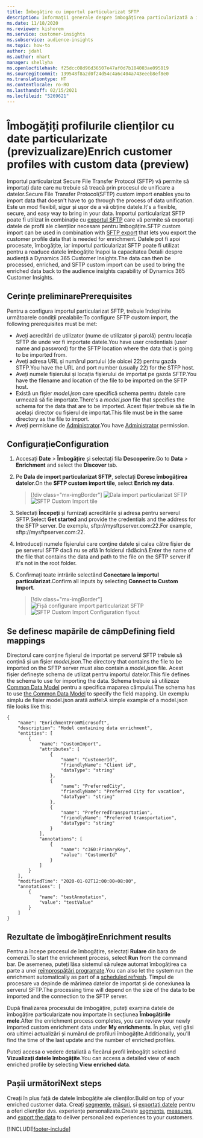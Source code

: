 ```yaml
---
title: Îmbogățire cu importul particularizat SFTP
description: Informații generale despre îmbogățirea particularizată a importului SFTP.
ms.date: 11/18/2020
ms.reviewer: kishorem
ms.service: customer-insights
ms.subservice: audience-insights
ms.topic: how-to
author: jdahl
ms.author: mhart
manager: shellyha
ms.openlocfilehash: f25dcc08d96d36507e47af0d7b184003ae095819
ms.sourcegitcommit: 139548f8a2d0f24d54c4a6c404a743eeeb8ef8e0
ms.translationtype: HT
ms.contentlocale: ro-RO
ms.lasthandoff: 02/15/2021
ms.locfileid: "5269621"
---
```

# <a name="enrich-customer-profiles-with-custom-data-preview"></a><span data-ttu-id="9a733-103">Îmbogățiți profilurile clienților cu date particularizate (previzualizare)</span><span class="sxs-lookup"><span data-stu-id="9a733-103">Enrich customer profiles with custom data (preview)</span></span>

<span data-ttu-id="9a733-104">Importul particularizat Secure File Transfer Protocol (SFTP) vă permite să importați date care nu trebuie să treacă prin procesul de unificare a datelor.</span><span class="sxs-lookup"><span data-stu-id="9a733-104">Secure File Transfer Protocol(SFTP) custom import enables you to import data that doesn't have to go through the process of data unification.</span></span> <span data-ttu-id="9a733-105">Este un mod flexibil, sigur și ușor de a vă obține datele.</span><span class="sxs-lookup"><span data-stu-id="9a733-105">It's a flexible, secure, and easy way to bring in your data.</span></span> <span data-ttu-id="9a733-106">Importul particularizat SFTP poate fi utilizat în combinație cu [exportul SFTP](export-sftp.md) care vă permite să exportați datele de profil ale clienților necesare pentru îmbogățire.</span><span class="sxs-lookup"><span data-stu-id="9a733-106">SFTP custom import can be used in combination with [SFTP export](export-sftp.md) that lets you export the customer profile data that is needed for enrichment.</span></span> <span data-ttu-id="9a733-107">Datele pot fi apoi procesate, îmbogățite, iar importul particularizat SFTP poate fi utilizat pentru a readuce datele îmbogățite înapoi la capacitatea Detalii despre audiență a Dynamics 365 Customer Insights.</span><span class="sxs-lookup"><span data-stu-id="9a733-107">The data can then be processed, enriched, and SFTP custom import can be used to bring the enriched data back to the audience insights capability of Dynamics 365 Customer Insights.</span></span>

## <a name="prerequisites"></a><span data-ttu-id="9a733-108">Cerințe preliminare</span><span class="sxs-lookup"><span data-stu-id="9a733-108">Prerequisites</span></span>

<span data-ttu-id="9a733-109">Pentru a configura importul particularizat SFTP, trebuie îndeplinite următoarele condiții prealabile:</span><span class="sxs-lookup"><span data-stu-id="9a733-109">To configure SFTP custom import, the following prerequisites must be met:</span></span>

- <span data-ttu-id="9a733-110">Aveți acreditări de utilizator (nume de utilizator și parolă) pentru locația SFTP de unde vor fi importate datele.</span><span class="sxs-lookup"><span data-stu-id="9a733-110">You have user credentials (user name and password) for the SFTP location where the data that is going to be imported from.</span></span>
- <span data-ttu-id="9a733-111">Aveți adresa URL și numărul portului (de obicei 22) pentru gazda STFP.</span><span class="sxs-lookup"><span data-stu-id="9a733-111">You have the URL and port number (usually 22) for the STFP host.</span></span>
- <span data-ttu-id="9a733-112">Aveți numele fișierului și locația fișierului de importat pe gazda SFTP.</span><span class="sxs-lookup"><span data-stu-id="9a733-112">You have the filename and location of the file to be imported on the SFTP host.</span></span>
- <span data-ttu-id="9a733-113">Există un fișier *model.json* care specifică schema pentru datele care urmează să fie importate.</span><span class="sxs-lookup"><span data-stu-id="9a733-113">There's a *model.json* file that specifies the schema for the data that are to be imported.</span></span> <span data-ttu-id="9a733-114">Acest fișier trebuie să fie în același director cu fișierul de importat.</span><span class="sxs-lookup"><span data-stu-id="9a733-114">This file must be in the same directory as the file to import.</span></span>
- <span data-ttu-id="9a733-115">Aveți permisiune de [Administrator](permissions.md#administrator).</span><span class="sxs-lookup"><span data-stu-id="9a733-115">You have [Administrator](permissions.md#administrator) permission.</span></span>

## <a name="configuration"></a><span data-ttu-id="9a733-116">Configurație</span><span class="sxs-lookup"><span data-stu-id="9a733-116">Configuration</span></span>

1. <span data-ttu-id="9a733-117">Accesați **Date** > **Îmbogățire** și selectați fila **Descoperire**.</span><span class="sxs-lookup"><span data-stu-id="9a733-117">Go to **Data** > **Enrichment** and select the **Discover** tab.</span></span>

1. <span data-ttu-id="9a733-118">Pe **Dala de import particularizat SFTP**, selectați **Doresc îmbogățirea datelor**.</span><span class="sxs-lookup"><span data-stu-id="9a733-118">On the **SFTP custom import tile**, select **Enrich my data**.</span></span>

   > [!div class="mx-imgBorder"]
   > <span data-ttu-id="9a733-119">![Dala import particularizat SFTP](media/SFTP_Custom_Import_tile.png "Dala import particularizat SFTP")</span><span class="sxs-lookup"><span data-stu-id="9a733-119">![SFTP Custom Import tile](media/SFTP_Custom_Import_tile.png "SFTP Custom Import tile")</span></span>

1. <span data-ttu-id="9a733-120">Selectați **Începeți** și furnizați acreditările și adresa pentru serverul SFTP.</span><span class="sxs-lookup"><span data-stu-id="9a733-120">Select **Get started** and provide the credentials and the address for the SFTP server.</span></span> <span data-ttu-id="9a733-121">De exemplu, sftp://mysftpserver.com:22.</span><span class="sxs-lookup"><span data-stu-id="9a733-121">For example, sftp://mysftpserver.com:22.</span></span>

1. <span data-ttu-id="9a733-122">Introduceți numele fișierului care conține datele și calea către fișier de pe serverul SFTP dacă nu se află în folderul rădăcină.</span><span class="sxs-lookup"><span data-stu-id="9a733-122">Enter the name of the file that contains the data and path to the file on the SFTP server if it's not in the root folder.</span></span>

1. <span data-ttu-id="9a733-123">Confirmați toate intrările selectând **Conectare la importul particularizat**.</span><span class="sxs-lookup"><span data-stu-id="9a733-123">Confirm all inputs by selecting **Connect to Custom Import**.</span></span>

   > [!div class="mx-imgBorder"]
   > <span data-ttu-id="9a733-124">![Fișă configurare import particularizat SFTP](media/SFTP_Custom_Import_Configuration_flyout.png "Fișă configurare import particularizat SFTP")</span><span class="sxs-lookup"><span data-stu-id="9a733-124">![SFTP Custom Import Configuration flyout](media/SFTP_Custom_Import_Configuration_flyout.png "SFTP Custom Import Configuration flyout")</span></span>

## <a name="defining-field-mappings"></a><span data-ttu-id="9a733-125">Se definesc mapările de câmp</span><span class="sxs-lookup"><span data-stu-id="9a733-125">Defining field mappings</span></span> 

<span data-ttu-id="9a733-126">Directorul care conține fișierul de importat pe serverul SFTP trebuie să conțină și un fișier *model.json*.</span><span class="sxs-lookup"><span data-stu-id="9a733-126">The directory that contains the file to be imported on the SFTP server must also contain a *model.json* file.</span></span> <span data-ttu-id="9a733-127">Acest fișier definește schema de utilizat pentru importul datelor.</span><span class="sxs-lookup"><span data-stu-id="9a733-127">This file defines the schema to use for importing the data.</span></span> <span data-ttu-id="9a733-128">Schema trebuie să utilizeze [Common Data Model](https://docs.microsoft.com/common-data-model/) pentru a specifica maparea câmpului.</span><span class="sxs-lookup"><span data-stu-id="9a733-128">The schema has to use [the Common Data Model](https://docs.microsoft.com/common-data-model/) to specify the field mapping.</span></span> <span data-ttu-id="9a733-129">Un exemplu simplu de fișier model.json arată astfel:</span><span class="sxs-lookup"><span data-stu-id="9a733-129">A simple example of a model.json file looks like this:</span></span>

```
{
    "name": "EnrichmentFromMicrosoft",
    "description": "Model containing data enrichment",
    "entities": [
        {
            "name": "CustomImport",
            "attributes": [
                {
                    "name": "CustomerId",
                    "friendlyName": "Client id",
                    "dataType": "string"
                },
                {
                    "name": "PreferredCity",
                    "friendlyName": "Preferred City for vacation",
                    "dataType": "string"
                },
                {
                    "name": "PreferredTransportation",
                    "friendlyName": "Preferred transportation",
                    "dataType": "string"
                }
            ],
            "annotations": [
                {
                    "name": "c360:PrimaryKey",
                    "value": "CustomerId"
                }
            ]
        }
    ],
    "modifiedTime": "2020-01-02T12:00:00+08:00",
    "annotations": [
        {
            "name": "testAnnotation",
            "value": "testValue"
        }
    ]
}
```

## <a name="enrichment-results"></a><span data-ttu-id="9a733-130">Rezultate de îmbogățire</span><span class="sxs-lookup"><span data-stu-id="9a733-130">Enrichment results</span></span>

<span data-ttu-id="9a733-131">Pentru a începe procesul de îmbogățire, selectați **Rulare** din bara de comenzi.</span><span class="sxs-lookup"><span data-stu-id="9a733-131">To start the enrichment process, select **Run** from the command bar.</span></span> <span data-ttu-id="9a733-132">De asemenea, puteți lăsa sistemul să ruleze automat îmbogățirea ca parte a unei [reîmprospătări programate](system.md#schedule-tab).</span><span class="sxs-lookup"><span data-stu-id="9a733-132">You can also let the system run the enrichment automatically as part of a [scheduled refresh](system.md#schedule-tab).</span></span> <span data-ttu-id="9a733-133">Timpul de procesare va depinde de mărimea datelor de importat și de conexiunea la serverul SFTP.</span><span class="sxs-lookup"><span data-stu-id="9a733-133">The processing time will depend on the size of the data to be imported and the connection to the SFTP server.</span></span>

<span data-ttu-id="9a733-134">După finalizarea procesului de îmbogățire, puteți examina datele de îmbogățire particularizate nou importate în secțiunea **Îmbogățirile mele**.</span><span class="sxs-lookup"><span data-stu-id="9a733-134">After the enrichment process completes, you can review your newly imported custom enrichment data under **My enrichments**.</span></span> <span data-ttu-id="9a733-135">În plus, veți găsi ora ultimei actualizări și numărul de profiluri îmbogățite.</span><span class="sxs-lookup"><span data-stu-id="9a733-135">Additionally, you'll find the time of the last update and the number of enriched profiles.</span></span>

<span data-ttu-id="9a733-136">Puteți accesa o vedere detaliată a fiecărui profil îmbogățit selectând **Vizualizați datele îmbogățite**.</span><span class="sxs-lookup"><span data-stu-id="9a733-136">You can access a detailed view of each enriched profile by selecting **View enriched data**.</span></span>

## <a name="next-steps"></a><span data-ttu-id="9a733-137">Pașii următori</span><span class="sxs-lookup"><span data-stu-id="9a733-137">Next steps</span></span>

<span data-ttu-id="9a733-138">Creați în plus față de datele îmbogățite ale clienților.</span><span class="sxs-lookup"><span data-stu-id="9a733-138">Build on top of your enriched customer data.</span></span> <span data-ttu-id="9a733-139">Creați [segmente](segments.md), [măsuri](measures.md), și [exportați datele](export-destinations.md) pentru a oferi clienților dvs. experiențe personalizate.</span><span class="sxs-lookup"><span data-stu-id="9a733-139">Create [segments](segments.md), [measures](measures.md), and [export the data](export-destinations.md) to deliver personalized experiences to your customers.</span></span>




[!INCLUDE[footer-include](../includes/footer-banner.md)]